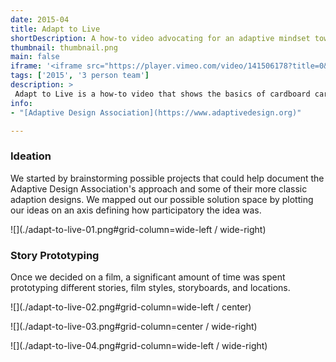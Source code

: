 ```yaml
---
date: 2015-04
title: Adapt to Live
shortDescription: A how-to video advocating for an adaptive mindset towards the built environment.
thumbnail: thumbnail.png
main: false
iframe: '<iframe src="https://player.vimeo.com/video/141506178?title=0&byline=0&portrait=0" width="640" height="360" frameborder="0" allow="autoplay; fullscreen; picture-in-picture" allowfullscreen></iframe>'
tags: ['2015', '3 person team']
description: >
 Adapt to Live is a how-to video that shows the basics of cardboard carpentry while advocating for an adaptive mindset towards the built environment. It was developed through the [Adaption+Ability Group](http://aplusa.org/about/) at Olin College for the [Adaptive Design Association](https://www.adaptivedesign.org), an organization that builds custom, low-cost assistive devices. 
info:
- "[Adaptive Design Association](https://www.adaptivedesign.org)"

---
```


### Ideation

We started by brainstorming possible projects that could help document the Adaptive Design Association's approach and some of their more classic adaption designs. We mapped out our possible solution space by plotting our ideas on an axis defining how participatory the idea was.  

![](./adapt-to-live-01.png#grid-column=wide-left / wide-right)

### Story Prototyping

Once we decided on a film, a significant amount of time was spent prototyping different stories, film styles, storyboards, and locations. 

![](./adapt-to-live-02.png#grid-column=wide-left / center)

![](./adapt-to-live-03.png#grid-column=center / wide-right)

![](./adapt-to-live-04.png#grid-column=wide-left / wide-right)